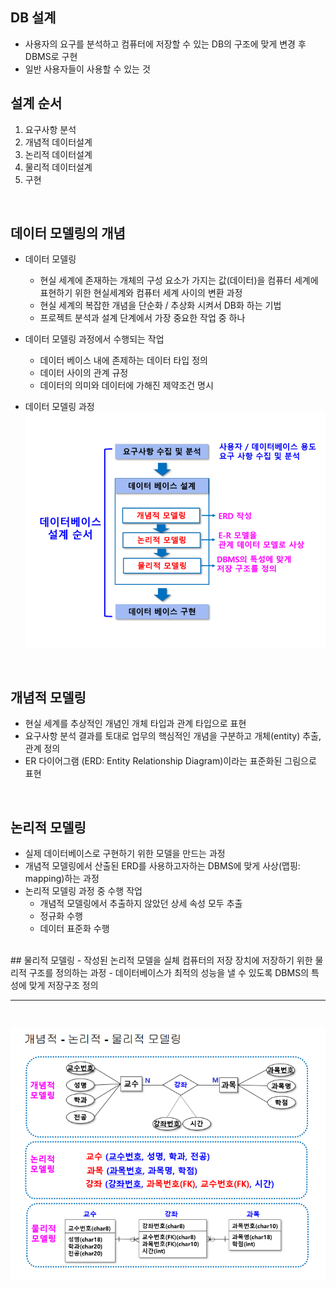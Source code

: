 ## DB 설계
- 사용자의 요구를 분석하고 컴퓨터에 저장할 수 있는 DB의 구조에 맞게 변경 후 DBMS로 구현
- 일반 사용자들이 사용할 수 있는 것

## 설계 순서
1. 요구사항 분석
2. 개념적 데이터설계
3. 논리적 데이터설계
4. 물리적 데이터설계
5. 구현

<br>

## 데이터 모델링의 개념
- 데이터 모델링
	- 현실 세계에 존재하는 개체의 구성 요소가 가지는 값(데이터)을 컴퓨터 세계에 표현하기 위한 현실세계와 컴퓨터 세계 사이의 변환 과정
	- 현실 세계의 복잡한 개념을 단순화 / 추상화 시켜서 DB화 하는 기법
	- 프로젝트 분석과 설계 단계에서 가장 중요한 작업 중 하나

- 데이터 모델링 과정에서 수행되는 작업
	- 데이터 베이스 내에 존제하는 데이터 타입 정의
	- 데이터 사이의 관계 규정
	- 데이터의 의미와 데이터에 가해진 제약조건 명시

- 데이터 모델링 과정
![image](https://github.com/hwwwon/TIL/blob/master/img/%EB%AA%A8%EB%8D%B8%EB%A7%81.png)

<br>

## 개념적 모델링
- 현실 세계를 추상적인 개념인 개체 타입과 관계 타입으로 표현
- 요구사항 분석 결과를 토대로 업무의 핵심적인 개념을 구분하고 개체(entity) 추출, 관계 정의
- ER 다이어그램 (ERD: Entity Relationship Diagram)이라는 표준화된 그림으로 표현

<br>

## 논리적 모델링
- 실제 데이터베이스로 구현하기 위한 모델을 만드는 과정
- 개념적 모델링에서 산출된  ERD를 사용하고자하는 DBMS에 맞게 사상(맵핑: mapping)하는 과정
- 논리적 모델링 과정 중 수행 작업
	- 개념적 모델링에서 추출하지 않았던 상세 속성 모두 추출
	- 정규화 수행
	- 데이터 표준화 수행

<br>
## 물리적 모델링
- 작성된 논리적 모델을 실체 컴퓨터의 저장 장치에 저장하기 위한 물리적 구조를 정의하는 과정
- 데이터베이스가 최적의 성능을 낼 수 있도록 DBMS의 특성에 맞게 저장구조 정의

-----------
<br>

![image](https://github.com/hwwwon/TIL/blob/master/img/%EB%AA%A8%EB%8D%B8%EB%A7%812.png)